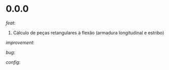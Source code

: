 # 0.0.0

_feat_:  
1) Cálculo de peças retangulares à flexão (armadura longitudinal e estribo)  
  
_improvement_:
  
_bug_:  
  
_config_:  
